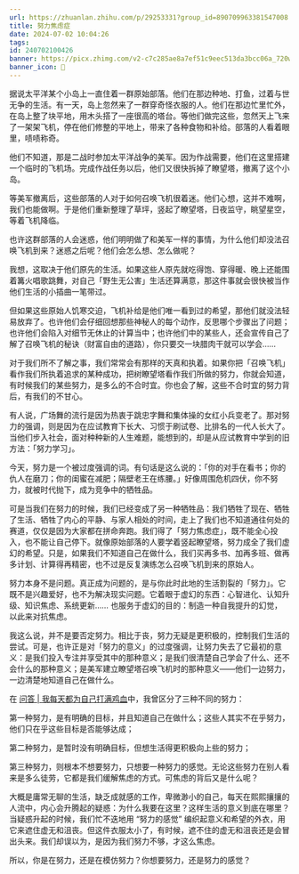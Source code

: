 ```yaml
---
url: https://zhuanlan.zhihu.com/p/29253331?group_id=890709963381547008
title: 努力焦虑症
date: 2024-07-02 10:04:26
tags: 
id: 240702100426
banner: https://picx.zhimg.com/v2-c7c285ae8a7ef51c9eec513da3bcc06a_720w.jpg?source=172ae18b
banner_icon: 🔖
---
```

据说太平洋某个小岛上一直住着一群原始部落。他们在那边种地、打鱼，过着与世无争的生活。有一天，岛上忽然来了一群穿奇怪衣服的人。他们在那边忙里忙外，在岛上整了块平地，用木头搭了一座很高的塔台。等他们做完这些，忽然天上飞来了一架架飞机，停在他们修整的平地上，带来了各种食物和补给。部落的人看着眼里，啧啧称奇。

他们不知道，那是二战时参加太平洋战争的美军。因为作战需要，他们在这里搭建一个临时的飞机场。完成作战任务以后，他们又很快拆掉了瞭望塔，撤离了这个小岛。

等美军撤离后，这些部落的人对于如何召唤飞机很着迷。他们心想，这并不难啊，我们也能做啊。于是他们重新整理了草坪，竖起了瞭望塔，日夜监守，眺望星空，等着飞机降临。

也许这群部落的人会迷惑，他们明明做了和美军一样的事情，为什么他们却没法召唤飞机到来？迷惑之后呢？他们会怎么想、怎么做呢？

我想，这取决于他们原先的生活。如果这些人原先就吃得饱、穿得暖、晚上还能围着篝火唱歌跳舞，对自己「野生无公害」生活还算满意，那这件事就会很快被当作他们生活的小插曲一笔带过。

但如果这些原始人饥寒交迫，飞机补给是他们唯一看到过的希望，那他们就没法轻易放弃了。也许他们会仔细回想那些神秘人的每个动作，反思哪个步骤出了问题；也许他们会陷入对细节无休止的计算当中；也许他们中的某些人，还会宣传自己了解了召唤飞机的秘诀（财富自由的道路），你只要交一块腊肉干就可以学会……

对于我们所不了解之事，我们常常会有那样的天真和执着。如果你把「召唤飞机」看作我们所执着追求的某种成功，把树瞭望塔看作我们所做的努力，你就会知道，有时候我们的某些努力，是多么的不合时宜。你也会了解，这些不合时宜的努力背后，有我们的不甘心。

有人说，广场舞的流行是因为热衷于跳忠字舞和集体操的女红小兵变老了。那对努力的强调，则是因为在应试教育下长大、习惯于刷试卷、比排名的一代人长大了。当他们步入社会，面对种种新的人生难题，能想到的，却是从应试教育中学到的旧方法：「努力学习」。

今天，努力是一个被过度强调的词。有句话是这么说的：「你的对手在看书；你的仇人在磨刀；你的闺蜜在减肥；隔壁老王在练腰。」好像周围危机四伏，你不努力，就被时代抛下，成为竞争中的牺牲品。

可是当我们在努力的时候，我们已经变成了另一种牺牲品：我们牺牲了现在、牺牲了生活、牺牲了内心的平静、与家人相处的时间，走上了我们也不知道通往何处的赛道，仅仅是因为大家都在拼命奔跑。我们得了「努力焦虑症」，既不能全心投入，也不能让自己停下。就像原始部落的人要学着竖起瞭望塔，努力成全了我们虚幻的希望。只是，如果我们不知道自己在做什么，我们买再多书、加再多班、做再多计划、计算得再精密，也不过是反复演练怎么召唤飞机到来的原始人。

努力本身不是问题。真正成为问题的，是与你此时此地的生活割裂的「努力」。它既不是兴趣爱好，也不为解决现实问题。它着眼于虚幻的东西：心智进化、认知升级、知识焦虑、系统更新…… 也服务于虚幻的目的：制造一种自我提升的幻觉，以此来对抗焦虑。

我这么说，并不是要否定努力。相比于丧，努力无疑是更积极的，控制我们生活的尝试。可是，也许正是对「努力的意义」的过度强调，让努力失去了它最初的意义：是我们投入专注并享受其中的那种意义；是我们很清楚自己学会了什么、还不会什么的那种意义；是美军建立瞭望塔召唤飞机时的那种意义——他们一边努力，一边清楚地知道自己在做什么。

在 [问答 | 我每天都为自己打满鸡血](https://zhuanlan.zhihu.com/p/20840965)中，我曾区分了三种不同的努力：

第一种努力，是有明确的目标，并且知道自己在做什么；这些人其实不在乎努力，他们只在乎这些目标是否能够达成；

第二种努力，是暂时没有明确目标，但想生活得更积极向上些的努力；

第三种努力，则根本不想要努力，只想要一种努力的感觉。无论这些努力在别人看来是多么徒劳，它都是我们缓解焦虑的方式。可焦虑的背后又是什么呢？

大概是庸常无聊的生活，缺乏成就感的工作，卑微渺小的自己，每天在熙熙攘攘的人流中，内心会升腾起的疑惑：为什么我要在这里？这样生活的意义到底在哪里？当疑惑升起的时候，我们忙不迭地用 “努力的感觉” 编织起意义和希望的外衣，用它来遮住虚无和沮丧。但这件衣服太小了，有时候，遮不住的虚无和沮丧还是会冒出头来。我们却误以为，是因为我们努力不够，才这么焦虑。

所以，你是在努力，还是在模仿努力？你想要努力，还是努力的感觉？
